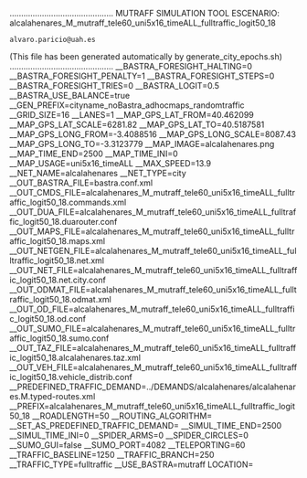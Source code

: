 .............................................
    MUTRAFF SIMULATION TOOL
    ESCENARIO: alcalahenares_M_mutraff_tele60_uni5x16_timeALL_fulltraffic_logit50_18

    alvaro.paricio@uah.es
(This file has been generated automatically by generate_city_epochs.sh)
.............................................
__BASTRA_FORESIGHT_HALTING=0
__BASTRA_FORESIGHT_PENALTY=1
__BASTRA_FORESIGHT_STEPS=0
__BASTRA_FORESIGHT_TRIES=0
__BASTRA_LOGIT=0.5
__BASTRA_USE_BALANCE=true
__GEN_PREFIX=cityname_noBastra_adhocmaps_randomtraffic
__GRID_SIZE=16
__LANES=1
__MAP_GPS_LAT_FROM=40.462099
__MAP_GPS_LAT_SCALE=6281.82
__MAP_GPS_LAT_TO=40.5187581
__MAP_GPS_LONG_FROM=-3.4088516
__MAP_GPS_LONG_SCALE=8087.43
__MAP_GPS_LONG_TO=-3.3123779
__MAP_IMAGE=alcalahenares.png
__MAP_TIME_END=2500
__MAP_TIME_INI=0
__MAP_USAGE=uni5x16_timeALL
__MAX_SPEED=13.9
__NET_NAME=alcalahenares
__NET_TYPE=city
__OUT_BASTRA_FILE=bastra.conf.xml
__OUT_CMDS_FILE=alcalahenares_M_mutraff_tele60_uni5x16_timeALL_fulltraffic_logit50_18.commands.xml
__OUT_DUA_FILE=alcalahenares_M_mutraff_tele60_uni5x16_timeALL_fulltraffic_logit50_18.duarouter.conf
__OUT_MAPS_FILE=alcalahenares_M_mutraff_tele60_uni5x16_timeALL_fulltraffic_logit50_18.maps.xml
__OUT_NETGEN_FILE=alcalahenares_M_mutraff_tele60_uni5x16_timeALL_fulltraffic_logit50_18.net.xml
__OUT_NET_FILE=alcalahenares_M_mutraff_tele60_uni5x16_timeALL_fulltraffic_logit50_18.net.city.conf
__OUT_ODMAT_FILE=alcalahenares_M_mutraff_tele60_uni5x16_timeALL_fulltraffic_logit50_18.odmat.xml
__OUT_OD_FILE=alcalahenares_M_mutraff_tele60_uni5x16_timeALL_fulltraffic_logit50_18.od.conf
__OUT_SUMO_FILE=alcalahenares_M_mutraff_tele60_uni5x16_timeALL_fulltraffic_logit50_18.sumo.conf
__OUT_TAZ_FILE=alcalahenares_M_mutraff_tele60_uni5x16_timeALL_fulltraffic_logit50_18.alcalahenares.taz.xml
__OUT_VEH_FILE=alcalahenares_M_mutraff_tele60_uni5x16_timeALL_fulltraffic_logit50_18.vehicle_distrib.conf
__PREDEFINED_TRAFFIC_DEMAND=../DEMANDS/alcalahenares/alcalahenares.M.typed-routes.xml
__PREFIX=alcalahenares_M_mutraff_tele60_uni5x16_timeALL_fulltraffic_logit50_18
__ROADLENGTH=50
__ROUTING_ALGORITHM=
__SET_AS_PREDEFINED_TRAFFIC_DEMAND=
__SIMUL_TIME_END=2500
__SIMUL_TIME_INI=0
__SPIDER_ARMS=0
__SPIDER_CIRCLES=0
__SUMO_GUI=false
__SUMO_PORT=4082
__TELEPORTING=60
__TRAFFIC_BASELINE=1250
__TRAFFIC_BRANCH=250
__TRAFFIC_TYPE=fulltraffic
__USE_BASTRA=mutraff
LOCATION=    <location netOffset="-465343.12,-4479111.07" convBoundary="0.00,0.00,8087.43,6281.82" origBoundary="-3.408842,40.462103,-3.312420,40.518754" projParameter="+proj=utm +zone=30 +ellps=WGS84 +datum=WGS84 +units=m +no_defs"/>
